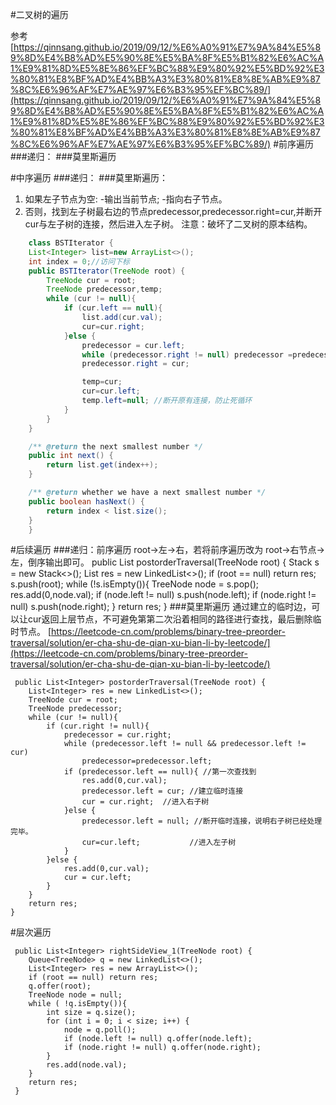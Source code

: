 #二叉树的遍历

参考 [https://qinnsang.github.io/2019/09/12/%E6%A0%91%E7%9A%84%E5%89%8D%E4%B8%AD%E5%90%8E%E5%BA%8F%E5%B1%82%E6%AC%A1%E9%81%8D%E5%8E%86%EF%BC%88%E9%80%92%E5%BD%92%E3%80%81%E8%BF%AD%E4%BB%A3%E3%80%81%E8%8E%AB%E9%87%8C%E6%96%AF%E7%AE%97%E6%B3%95%EF%BC%89/](https://qinnsang.github.io/2019/09/12/%E6%A0%91%E7%9A%84%E5%89%8D%E4%B8%AD%E5%90%8E%E5%BA%8F%E5%B1%82%E6%AC%A1%E9%81%8D%E5%8E%86%EF%BC%88%E9%80%92%E5%BD%92%E3%80%81%E8%BF%AD%E4%BB%A3%E3%80%81%E8%8E%AB%E9%87%8C%E6%96%AF%E7%AE%97%E6%B3%95%EF%BC%89/)
#前序遍历
###递归：
###莫里斯遍历



#中序遍历
###递归：
###莫里斯遍历：


1. 如果左子节点为空:
	-输出当前节点;
	-指向右子节点。
2. 否则，找到左子树最右边的节点predecessor,predecessor.right=cur,并断开cur与左子树的连接，然后进入左子树。
注意：破坏了二叉树的原本结构。   

```java
	class BSTIterator {
    List<Integer> list=new ArrayList<>();
    int index = 0;//访问下标
    public BSTIterator(TreeNode root) {
        TreeNode cur = root;
        TreeNode predecessor,temp;
        while (cur != null){
            if (cur.left == null){
                list.add(cur.val);
                cur=cur.right;
            }else {
                predecessor = cur.left;
                while (predecessor.right != null) predecessor =predecessor.right;
                predecessor.right = cur;

                temp=cur;
                cur=cur.left;
                temp.left=null; //断开原有连接，防止死循环
            }
        }
    }

    /** @return the next smallest number */
    public int next() {
        return list.get(index++);
    }

    /** @return whether we have a next smallest number */
    public boolean hasNext() {
        return index < list.size();
    }
	}
```



	





#后续遍历
###递归：前序遍历  root->左->右，若将前序遍历改为 root->右节点->左，倒序输出即可。
	 public List<Integer> postorderTraversal(TreeNode root) {
        Stack<TreeNode> s = new Stack<>();
        List<Integer> res = new LinkedList<>();
        if (root == null) return res;
        s.push(root);
        while (!s.isEmpty()){
            TreeNode node = s.pop();
            res.add(0,node.val);
            if (node.left != null) s.push(node.left);
            if (node.right != null) s.push(node.right);
        }
        return res;
    }
###莫里斯遍历
通过建立的临时边，可以让cur返回上层节点，不可避免第第二次沿着相同的路径进行查找，最后删除临时节点。
[https://leetcode-cn.com/problems/binary-tree-preorder-traversal/solution/er-cha-shu-de-qian-xu-bian-li-by-leetcode/](https://leetcode-cn.com/problems/binary-tree-preorder-traversal/solution/er-cha-shu-de-qian-xu-bian-li-by-leetcode/)

	 public List<Integer> postorderTraversal(TreeNode root) {
        List<Integer> res = new LinkedList<>();
        TreeNode cur = root;
        TreeNode predecessor;
        while (cur != null){
            if (cur.right != null){
                predecessor = cur.right;
                while (predecessor.left != null && predecessor.left != cur)
                    predecessor=predecessor.left;
                if (predecessor.left == null){ //第一次查找到
                    res.add(0,cur.val);
                    predecessor.left = cur; //建立临时连接
                    cur = cur.right;  //进入右子树
                }else {
                    predecessor.left = null; //断开临时连接，说明右子树已经处理完毕。
                    cur=cur.left; 			//进入左子树
                }
            }else {
                res.add(0,cur.val);
                cur = cur.left;
            }
        }
        return res;
    }

#层次遍历

	 public List<Integer> rightSideView_1(TreeNode root) {
        Queue<TreeNode> q = new LinkedList<>();
        List<Integer> res = new ArrayList<>();
        if (root == null) return res;
        q.offer(root);
        TreeNode node = null;
        while ( !q.isEmpty()){
            int size = q.size();
            for (int i = 0; i < size; i++) {
                node = q.poll();
                if (node.left != null) q.offer(node.left);
                if (node.right != null) q.offer(node.right);
            }
            res.add(node.val);
        }
        return res;
     }

